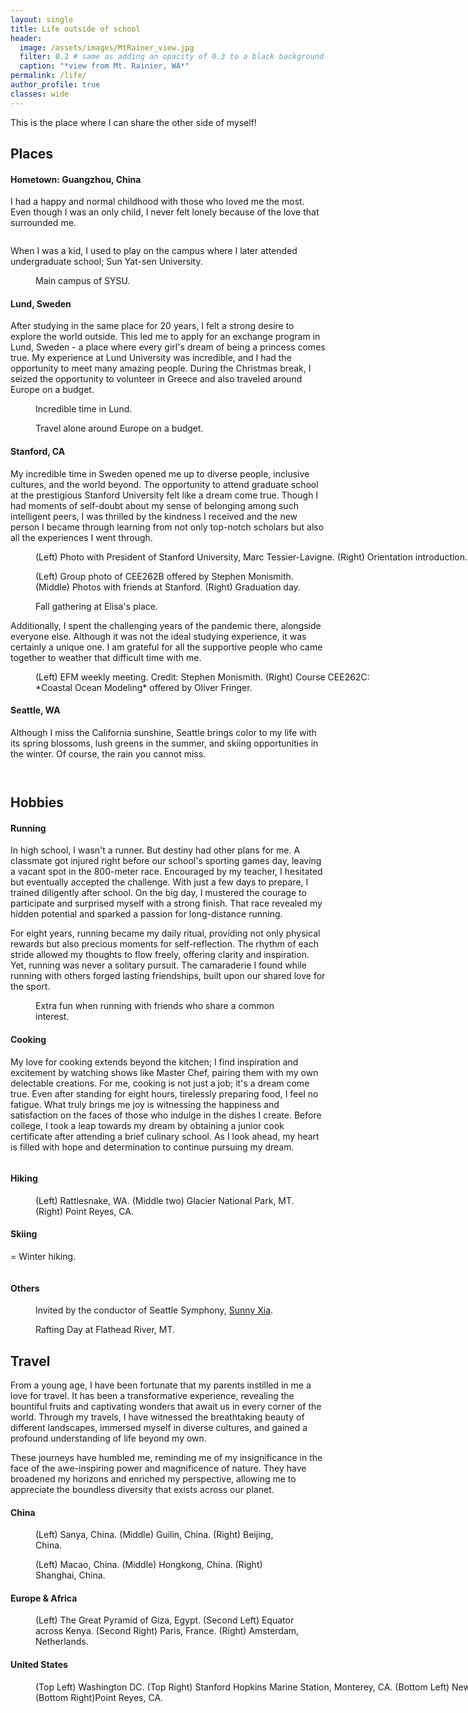 ```yaml
---
layout: single
title: Life outside of school
header:
  image: /assets/images/MtRainer_view.jpg
  filter: 0.2 # same as adding an opacity of 0.3 to a black background
  caption: "*view from Mt. Rainier, WA*"
permalink: /life/
author_profile: true
classes: wide
---
```


This is the place where I can share the other side of myself!

## Places

#### Hometown: Guangzhou, China
I had a happy and normal childhood with those who loved me the most. Even though I was an only child, I never felt lonely because of the love that surrounded me.

<figure style="width: 560px" class="align-center">
  <img src="/assets/images/gz.jpg" alt="">
</figure> 

When I was a kid, I used to play on the campus where I later attended undergraduate school; Sun Yat-sen University.

<figure style="width: 800px" class="align-center">
  <img src="/assets/images/SYSU_grad.jpg" alt="">
  <figcaption>Main campus of SYSU.</figcaption>
</figure> 

#### Lund, Sweden
After studying in the same place for 20 years, I felt a strong desire to explore the world outside. This led me to apply for an exchange program in Lund, Sweden - a place where every girl's dream of being a princess comes true. My experience at Lund University was incredible, and I had the opportunity to meet many amazing people. During the Christmas break, I seized the opportunity to volunteer in Greece and also traveled around Europe on a budget.

<figure class="align-center">
  <img src="/assets/images/lund.jpg" alt="">
  <figcaption>Incredible time in Lund.</figcaption>
</figure> 

<figure class="align-center">
  <img src="/assets/images/EUtravel.jpg" alt="">
  <figcaption> Travel alone around Europe on a budget.</figcaption>
</figure> 

#### Stanford, CA
My incredible time in Sweden opened me up to diverse people, inclusive cultures, and the world beyond. The opportunity to attend graduate school at the prestigious Stanford University felt like a dream come true. Though I had moments of self-doubt about my sense of belonging among such intelligent peers, I was thrilled by the kindness I received and the new person I became through learning from not only top-notch scholars but also all the experiences I went through.

<figure style="width: 800px" class="align-center">
  <img src="/assets/images/SU1.jpg" alt="">
  <figcaption>(Left) Photo with President of Stanford University, Marc Tessier-Lavigne. (Right) Orientation introduction.</figcaption>
</figure> 

<figure class="align-center">
  <img src="/assets/images/SU2.jpg" alt="">
  <figcaption>(Left) Group photo of CEE262B offered by Stephen Monismith. (Middle) Photos with friends at Stanford. (Right) Graduation day.</figcaption>
</figure> 

<figure style="width: 800px" class="align-center">
  <img src="/assets/images/Elisa.jpg" alt="">
  <figcaption> Fall gathering at Elisa's place.</figcaption>
</figure> 

Additionally, I spent the challenging years of the pandemic there, alongside everyone else. Although it was not the ideal studying experience, it was certainly a unique one. I am grateful for all the supportive people who came together to weather that difficult time with me.

<figure style="width: 560px" class="align-center">
  <img src="/assets/images/online.jpg" alt="">
  <figcaption>(Left) EFM weekly meeting. Credit: Stephen Monismith. (Right) Course CEE262C: *Coastal Ocean Modeling* offered by Oliver Fringer.</figcaption>
</figure> 

#### Seattle, WA
Although I miss the California sunshine, Seattle brings color to my life with its spring blossoms, lush greens in the summer, and skiing opportunities in the winter. Of course, the rain you cannot miss.

<figure class="align-center">
  <img src="/assets/images/Seattle1.jpg" alt="">
</figure> 

<figure class="align-center">
  <img src="/assets/images/Seattle2.jpg" alt="">
</figure>


## Hobbies
#### Running
In high school, I wasn't a runner. But destiny had other plans for me. A classmate got injured right before our school's sporting games day, leaving a vacant spot in the 800-meter race. Encouraged by my teacher, I hesitated but eventually accepted the challenge. With just a few days to prepare, I trained diligently after school. On the big day, I mustered the courage to participate and surprised myself with a strong finish. That race revealed my hidden potential and sparked a passion for long-distance running.

For eight years, running became my daily ritual, providing not only physical rewards but also precious moments for self-reflection. The rhythm of each stride allowed my thoughts to flow freely, offering clarity and inspiration. Yet, running was never a solitary pursuit. The camaraderie I found while running with others forged lasting friendships, built upon our shared love for the sport.

<figure class="align-center">
  <img src="/assets/images/Running.jpg" alt="">
  <figcaption> Extra fun when running with friends who share a common interest.</figcaption>
</figure> 

#### Cooking
My love for cooking extends beyond the kitchen; I find inspiration and excitement by watching shows like Master Chef, pairing them with my own delectable creations. For me, cooking is not just a job; it's a dream come true. Even after standing for eight hours, tirelessly preparing food, I feel no fatigue. What truly brings me joy is witnessing the happiness and satisfaction on the faces of those who indulge in the dishes I create. Before college, I took a leap towards my dream by obtaining a junior cook certificate after attending a brief culinary school. As I look ahead, my heart is filled with hope and determination to continue pursuing my dream.

<figure style="width: 560px" class="align-center">
  <img src="/assets/images/cooking.jpg" alt="">
</figure> 

#### Hiking

<figure class="align-center">
  <img src="/assets/images/Hiking.jpg" alt="">
  <figcaption> (Left) Rattlesnake, WA. (Middle two) Glacier National Park, MT. (Right) Point Reyes, CA. </figcaption>
</figure> 


#### Skiing
= Winter hiking.

<figure class="align-center">
  <img src="/assets/images/Skiing.jpg" alt="">
</figure> 

#### Others

<figure style="width: 800px" class="align-center">
  <img src="/assets/images/Concert.jpg" alt="">
  <figcaption> Invited by the conductor of Seattle Symphony, <a href="https://www.seattlesymphony.org/about/conductors/sunny-xia">Sunny Xia</a>. </figcaption>
</figure> 

<figure class="align-center">
  <img src="/assets/images/Glacier.jpg" alt="">
  <figcaption> Rafting Day at Flathead River, MT. </figcaption>
</figure> 

## Travel
From a young age, I have been fortunate that my parents instilled in me a love for travel. It has been a transformative experience, revealing the bountiful fruits and captivating wonders that await us in every corner of the world. Through my travels, I have witnessed the breathtaking beauty of different landscapes, immersed myself in diverse cultures, and gained a profound understanding of life beyond my own.

These journeys have humbled me, reminding me of my insignificance in the face of the awe-inspiring power and magnificence of nature. They have broadened my horizons and enriched my perspective, allowing me to appreciate the boundless diversity that exists across our planet.

#### China

<figure class="align-center">
  <img src="/assets/images/China0.jpg" alt="">
  <figcaption> (Left) Sanya, China. (Middle) Guilin, China. (Right) Beijing, China. </figcaption>
</figure> 

<figure class="align-center">
  <img src="/assets/images/China1.jpg" alt="">
  <figcaption> (Left) Macao, China. (Middle) Hongkong, China. (Right) Shanghai, China. </figcaption>
</figure> 

#### Europe & Africa

<figure class="align-center">
  <img src="/assets/images/europe.jpg" alt="">
  <figcaption> (Left) The Great Pyramid of Giza, Egypt. (Second Left) Equator across Kenya. (Second Right) Paris, France. (Right) Amsterdam, Netherlands. </figcaption>
</figure> 

#### United States

<figure style="width:800px" class="align-center">
  <img src="/assets/images/US.jpg" alt="">
  <figcaption> (Top Left) Washington DC. (Top Right) Stanford Hopkins Marine Station, Monterey, CA. (Bottom Left) New York City, NY. (Bottom Right)Point Reyes, CA. </figcaption>
</figure> 



